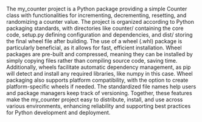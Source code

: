 The my_counter project is a Python package providing a simple Counter class with functionalities for incrementing, decrementing, resetting, and randomizing a counter
value. The project is organized according to Python packaging standards, with directories like counter/ containing the core code, setup.py defining configuration and 
dependencies, and dist/ storing the final wheel file after building. The use of a wheel (.whl) package is particularly beneficial, as it allows for fast, efficient 
installation. Wheel packages are pre-built and compressed, meaning they can be installed by simply copying files rather than compiling source code, saving time. 
Additionally, wheels facilitate automatic dependency management, as pip will detect and install any required libraries, like numpy in this case. Wheel packaging also
supports platform compatibility, with the option to create platform-specific wheels if needed. The standardized file names help users and package managers keep track 
of versioning. Together, these features make the my_counter project easy to distribute, install, and use across various environments, enhancing reliability and
supporting best practices for Python development and deployment.
